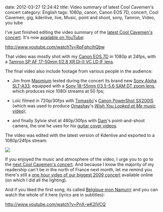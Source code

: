 date: 2012-03-27 12:24:42
title: Video summary of latest Cool Cavemen's concert
category: English
tags: 1080p, canon, Canon EOS 7D, concert, Cool Cavemen, gig, kdenlive, live, Music, point and shoot, sony, Tamron, Video, you tube

I've just finished editing the video summary of the [latest Cool Cavemen's concert](http://coolcavemen.com/2011/menu-de-samedi-a-douai/). It's now [available on YouTube](http://www.youtube.com/watch?v=RpFqhcihQbw):

http://www.youtube.com/watch?v=RpFqhcihQbw

That video was mostly shot with my [Canon EOS 7D](http://www.amazon.com/gp/product/B002NEGTTW/ref=as_li_tf_tl?ie=UTF8&tag=kevideld-20&linkCode=as2&camp=217145&creative=399381&creativeASIN=B002NEGTTW) in 1080p at 24fps, with a [Tamron SP AF 17-50mm f/2.8 XR Di-II VC LD IF lens](http://www.amazon.com/gp/product/B002LVUIXA/ref=as_li_tf_tl?ie=UTF8&tag=kevideld-20&linkCode=as2&camp=217145&creative=399381&creativeASIN=B002LVUIXA). 





The final video also include footage from various people in the audience:

  * Jim from [Maomium](http://maomium.com) tested during the concert its brand new [Sony Alpha SLT-A33](http://www.amazon.com/gp/product/B0043AT7AM/ref=as_li_ss_tl?ie=UTF8&tag=kevideld-20&linkCode=as2&camp=1789&creative=390957&creativeASIN=B0043AT7AM), equipped with a [Sony 18-55mm f/3.5-5.6 SAM DT zoom lens](http://www.amazon.com/gp/product/B0029U0X0Q/ref=as_li_ss_tl?ie=UTF8&tag=kevideld-20&linkCode=as2&camp=1789&creative=390957&creativeASIN=B0029U0X0Q), which produces nice 1080i streams at 50 fps;

  * Loïc filmed in 720p/30fps with [Tomasito](http://coolcavemen.com/biography/tomasito/)'s [Canon PowerShot SX200IS](http://www.amazon.com/gp/product/B001SER45Q/ref=as_li_tf_tl?ie=UTF8&tag=kevideld-20&linkCode=as2&camp=217145&creative=399381&creativeASIN=B001SER45Q) (which was used to produce [Omashay](http://omashay.com/)'s [_Wish You Looked at Me_ music video](http://kevin.deldycke.com/2011/07/making-of-omashay-wish-you-looked-at-me-music-video/));

  * and finally Sylvie shot at 480p/30fps with [Dam](http://coolcavemen.com/biography/dam/)'s point-and-shoot camera, the one he uses for his [guitar cover videos](http://www.youtube.com/user/damdahu/featured).







The video was edited with the latest version of Kdenlive and exported to a 1080p/24fps stream:

![](/static/uploads/2012/03/kdenlive-project-screenshot.png)

If you enjoyed the music and atmosphere of the video, I urge you to go to the [next Cool Cavemen's concert](http://coolcavemen.com/2012/concert-aux-gres-a-douai-le-samedi-7-avril/). And because I know the majority of my readership can't be in the north of France next month, let me remind you there's still a [one hour video of our biggest 2009 concert](http://www.youtube.com/watch?v=qE-bis-wYxs&list=PL4BAA557B7144031F&feature=plcp) available online (on which I did all the lighting).

And if you liked the first song, its called [Belgique mon Namurrr](http://coolcavemen.com/discography/songs-and-lyrics/belgique-mon-namurrr/) and you can watch the whole of it here (lyrics are in subtitles):

http://www.youtube.com/watch?v=PnX-wK2lVCQ
